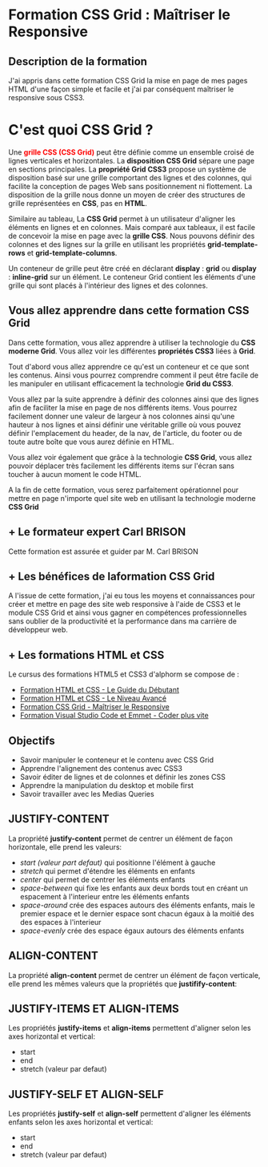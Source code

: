 # Formation CSS Grid : Maîtriser le Responsive

## Description de la formation
J'ai appris dans cette formation CSS Grid la mise en page de mes pages HTML d'une façon simple et facile et j'ai par conséquent maîtriser le responsive sous CSS3.

#  C'est quoi CSS Grid ?
Une <span style="color:red">**grille CSS (CSS Grid)**</span> peut être définie comme un ensemble croisé de lignes verticales et horizontales. La **disposition CSS Grid** sépare une page en sections principales. La **propriété Grid CSS3** propose un système de disposition basé sur une grille comportant des lignes et des colonnes, qui facilite la conception de pages Web sans positionnement ni flottement. La disposition de la grille nous donne un moyen de créer des structures de grille représentées en **CSS**, pas en **HTML**.

Similaire au tableau, La **CSS Grid** permet à un utilisateur d'aligner les éléments en lignes et en colonnes. Mais comparé aux tableaux, il est facile de concevoir la mise en page avec la **grille CSS**. Nous pouvons définir des colonnes et des lignes sur la grille en utilisant les propriétés **grid-template-rows** et **grid-template-columns**.

Un conteneur de grille peut être créé en déclarant **display** : **grid** ou **display** : **inline-grid** sur un élément. Le conteneur Grid contient les éléments d'une grille qui sont placés à l'intérieur des lignes et des colonnes.

## Vous allez apprendre dans cette formation CSS Grid

Dans cette formation, vous allez apprendre à utiliser la technologie du **CSS moderne Grid**. Vous allez voir les différentes **propriétés CSS3** liées à **Grid**.

Tout d'abord vous allez apprendre ce qu'est un conteneur et ce que sont les contenus. Ainsi vous pourrez comprendre comment il peut être facile de les manipuler en utilisant efficacement la technologie **Grid du CSS3**.

Vous allez par la suite apprendre à définir des colonnes ainsi que des lignes afin de faciliter la mise en page de nos différents items. Vous pourrez facilement donner une valeur de largeur à nos colonnes ainsi qu'une hauteur à nos lignes et ainsi définir une véritable grille où vous pouvez définir l'emplacement du header, de la nav, de l'article, du footer ou de toute autre boîte que vous aurez définie en HTML.

Vous allez voir également que grâce à la technologie **CSS Grid**, vous allez pouvoir déplacer très facilement les différents items sur l'écran sans toucher à aucun moment le code HTML.

A la fin de cette formation, vous serez parfaitement opérationnel pour mettre en page n'importe quel site web en utilisant la technologie moderne **CSS Grid**

 ## + Le formateur expert Carl BRISON
 Cette formation est assurée et guider par  M. Carl BRISON

 ## + Les bénéfices de laformation CSS Grid
 A l'issue de cette formation, j'ai eu tous les moyens et connaissances pour créer et mettre en page des site web responsive à l'aide de CSS3 et le module CSS Grid et ainsi vous gagner en compétences professionnelles sans oublier de la productivité et la performance dans ma carrière de développeur web.

 ## + Les formations HTML et CSS
 Le cursus des formations HTML5 et CSS3 d'alphorm se compose de :
 * [Formation HTML et CSS - Le Guide du Débutant ](https://www.alphorm.com/tutoriel/formation-en-ligne-html-et-css-le-guide-du-debutant)
 * [Formation HTML et CSS - Le Niveau Avancé ](https://www.alphorm.com/tutoriel/formation-en-ligne-html-et-css-le-niveau-avance)
 * [Formation CSS Grid - Maîtriser le Responsive](https://www.alphorm.com/tutoriel/formation-en-ligne-css-grid-maitriser-le-responsive)
 * [Formation Visual Studio Code et Emmet - Coder plus vite ](https://www.alphorm.com/tutoriel/formation-en-ligne-visual-studio-code-et-emmet-coder-plus-vite)

## Objectifs
* Savoir manipuler le conteneur et le contenu avec CSS Grid
* Apprendre l'alignement des contenus avec CSS3
* Savoir éditer de lignes et de colonnes et définir les zones CSS
* Apprendre la manipulation du desktop et mobile first
* Savoir travailler avec les Medias Queries

## JUSTIFY-CONTENT
La propriété **justify-content** permet de centrer un élément de façon horizontale, elle prend les valeurs:
* *start (valeur part defaut)* qui positionne l'élément à gauche
* *stretch* qui permet d'étendre les éléments en enfants 
* *center* qui permet de centrer les éléments enfants
* *space-between* qui fixe les enfants aux deux bords tout en créant un espacement à l'interieur entre les éléments enfants
* *space-around* crée des espaces autours des éléments enfants, mais le premier espace et le dernier espace sont chacun égaux à la moitié des des espaces à l'interieur
* *space-evenly* crée des espace égaux autours des éléments enfants
  
## ALIGN-CONTENT
La propriété **align-content** permet de centrer un élément de façon verticale, elle prend les mêmes valeurs que la propriétés que **justifify-content**:

## JUSTIFY-ITEMS ET ALIGN-ITEMS
Les propriétés **justify-items** et **align-items** permettent d'aligner selon les axes horizontal et vertical:
* start
* end
* stretch (valeur par defaut)

## JUSTIFY-SELF ET ALIGN-SELF
Les propriétés **justify-self** et **align-self** permettent d'aligner les éléments enfants selon les axes horizontal et vertical:
* start
* end
* stretch (valeur par defaut)